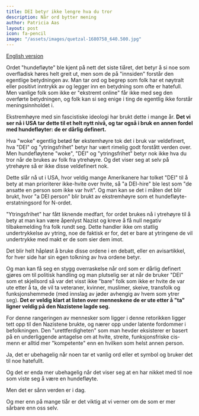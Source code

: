 ```yaml
---
title: DEI betyr ikke lengre hva du tror
description: Når ord bytter mening
author: Patricia Aas
layout: post
icon: fa-pencil
image: "/assets/images/quetzal-1680758_640.500.jpg"
---
```


[English version](https://patricia.no/2025/02/09/dei_doesnt_mean_what_you_think_anymore.html)

Ordet "hundefløyte" ble kjent på nett det siste tiåret, det betyr å si noe som overfladisk høres helt greit ut, men
som de på "innsiden" forstår den egentlige betydningen av. Man tar ord og begrep som folk har et nøytralt eller positivt
inntrykk av og legger inn en betydning som ofte er hatefull. Men vanlige folk som ikke er "ekstremt online" får ikke med
seg den overførte betydningen, og folk kan si seg enige i ting de egentlig ikke forstår meningsinnholdet i.

Ekstremhøyre med sin fascistiske ideologi har brukt dette i mange år. **Det vi ser nå i USA tar dette til et helt nytt
nivå, og tar også i bruk en annen fordel med hundefløyter: de er dårlig definert.**

Hva "woke" egentlig betød før ekstemhøyre tok det i bruk var veldefinert, hva "DEI" og "ytringsfrihet" betyr har vært
rimelig godt forstått verden over. Men hundefløytene "woke", "DEI" og "ytringsfrihet" betyr nok ikke hva du tror når de
brukes av folk fra ytrehøyre. Og det viser seg at selv på ytrehøyre så er ikke disse veldefinert nok.

Dette slår nå ut i USA, hvor veldig mange Amerikanere har tolket "DEI" til å bety at man prioriterer ikke-hvite over
hvite, så "a DEI-hire" ble lest som "de ansatte en person som ikke var hvit". Og man kan se det i måten det blir brukt,
hvor "a DEI person" blir brukt av ekstremhøyre som et hundefløyte-erstatningsord for N-ordet.

"Ytringsfrihet" har fått liknende medfart, for ordet brukes nå i ytrehøyre til å bety at man kan være åpenlyst Nazist og
kreve å få null negativ tilbakemelding fra folk rundt seg. Dette handler ikke om statlig undertrykkelse av ytring, noe
de faktisk er for, det er bare at ytringene de vil undertrykke med makt er de som sier dem imot.

Det blir helt håpløst å bruke disse ordene i en debatt, eller en avisartikkel, for hver side har sin egen tolkning av
hva ordene betyr.

Og man kan få seg en stygg overraskelse når ord som er dårlig definert gjøres om til politisk handling og man plutselig
ser at når de bruker "DEI" som et skjellsord så var det visst ikke "bare" folk som ikke er hvite de var ute etter å ta,
de vil ta veteraner, kvinner, muslimer, skeive, transfolk og funksjonshemmede (med innslag av jøder avhengig av hvem som
ytrer seg). **Det er veldig klart at listen over menneskene de er ute etter å "ta" ligner veldig på den Nazistene lagde
seg.**

For denne rangeringen av mennesker som ligger i denne retorikken ligger tett opp til den Nazistene brukte, og nærer opp
under latente fordommer i befolkningen. Den "urettferdigheten" som man hevder eksisterer er basert på en underliggende
antagelse om at hvite, streite, funksjonsfriske cis-menn er alltid mer "kompetente" enn en hvilken som helst annen
person.

Ja, det er ubehagelig når noen tar et vanlig ord eller et symbol og bruker det til noe hatefullt.

Og det er enda mer ubehagelig når det viser seg at en har nikket med til noe som viste seg å være en hundefløyte.

Men det er sånn verden er i dag.

Og mer enn på mange tiår er det viktig at vi verner om de som er mer sårbare enn oss selv.
